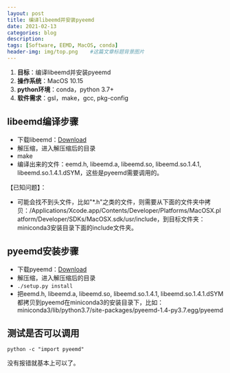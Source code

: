 ```yaml
---
layout: post
title: 编译libeemd并安装pyeemd
date: 2021-02-13
categories: blog
description: 
tags: [Software, EEMD, MacOS, conda]
header-img: img/top.png    #这篇文章标题背景图片
---
```


1. **目标**：编译libeemd并安装pyeemd
2.  **操作系统**：MacOS 10.15
3.  **python环境**：conda，python 3.7+
4. **软件需求**：gsl，make，gcc, pkg-config

## libeemd编译步骤

- 下载libeemd：[Download](https://bitbucket.org/luukko/libeemd/downloads/)
- 解压缩，进入解压缩后的目录
- make
- 编译出来的文件：eemd.h, libeemd.a, libeemd.so, libeemd.so.1.4.1, libeemd.so.1.4.1.dSYM，这些是pyeemd需要调用的。

【已知问题】：

- 可能会找不到头文件，比如"*.h"之类的文件，则需要从下面的文件夹中拷贝：/Applications/Xcode.app/Contents/Developer/Platforms/MacOSX.platform/Developer/SDKs/MacOSX.sdk/usr/include，到目标文件夹：miniconda3安装目录下面的include文件夹。

## pyeemd安装步骤

- 下载pyeemd：[Download](https://bitbucket.org/luukko/pyeemd/downloads/)
- 解压缩，进入解压缩后的目录
- `./setup.py install`
- 把eemd.h, libeemd.a, libeemd.so, libeemd.so.1.4.1, libeemd.so.1.4.1.dSYM都拷贝到pyeemd在miniconda3的安装目录下，比如：miniconda3/lib/python3.7/site-packages/pyeemd-1.4-py3.7.egg/pyeemd

## 测试是否可以调用

`python -c "import pyeemd"`

没有报错就基本上可以了。

